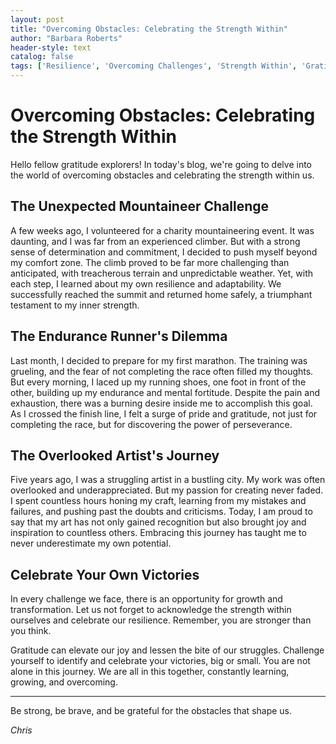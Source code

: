 ```yaml
---
layout: post
title: "Overcoming Obstacles: Celebrating the Strength Within"
author: "Barbara Roberts"
header-style: text
catalog: false
tags: ['Resilience', 'Overcoming Challenges', 'Strength Within', 'Gratitude', 'Personal Growth', 'Celebrating Achievements']
---
```


# Overcoming Obstacles: Celebrating the Strength Within

Hello fellow gratitude explorers! In today's blog, we're going to delve into the world of overcoming obstacles and celebrating the strength within us. 

## The Unexpected Mountaineer Challenge

A few weeks ago, I volunteered for a charity mountaineering event. It was daunting, and I was far from an experienced climber. But with a strong sense of determination and commitment, I decided to push myself beyond my comfort zone. The climb proved to be far more challenging than anticipated, with treacherous terrain and unpredictable weather. Yet, with each step, I learned about my own resilience and adaptability. We successfully reached the summit and returned home safely, a triumphant testament to my inner strength.

## The Endurance Runner's Dilemma

Last month, I decided to prepare for my first marathon. The training was grueling, and the fear of not completing the race often filled my thoughts. But every morning, I laced up my running shoes, one foot in front of the other, building up my endurance and mental fortitude. Despite the pain and exhaustion, there was a burning desire inside me to accomplish this goal. As I crossed the finish line, I felt a surge of pride and gratitude, not just for completing the race, but for discovering the power of perseverance.

## The Overlooked Artist's Journey

Five years ago, I was a struggling artist in a bustling city. My work was often overlooked and underappreciated. But my passion for creating never faded. I spent countless hours honing my craft, learning from my mistakes and failures, and pushing past the doubts and criticisms. Today, I am proud to say that my art has not only gained recognition but also brought joy and inspiration to countless others. Embracing this journey has taught me to never underestimate my own potential.

## Celebrate Your Own Victories

In every challenge we face, there is an opportunity for growth and transformation. Let us not forget to acknowledge the strength within ourselves and celebrate our resilience. Remember, you are stronger than you think.

Gratitude can elevate our joy and lessen the bite of our struggles. Challenge yourself to identify and celebrate your victories, big or small. You are not alone in this journey. We are all in this together, constantly learning, growing, and overcoming.

---

Be strong, be brave, and be grateful for the obstacles that shape us.

_Chris_
